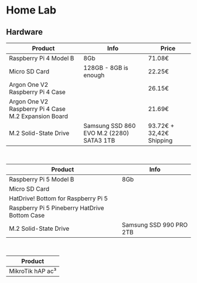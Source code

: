 # Home Lab

## Hardware

| Product                                              | Info                                     | Price                    | 
|------------------------------------------------------|------------------------------------------|--------------------------|
| Raspberry Pi 4 Model B                               | 8Gb                                      | 71.08€                   |  
| Micro SD Card                                        | 128GB - 8GB is enough                    | 22.25€                   |  
| Argon One V2 Raspberry Pi 4 Case                     |                                          | 26.15€                   |
| Argon One V2 Raspberry Pi 4 Case M.2 Expansion Board |                                          | 21.69€                   |
| M.2 Solid-State Drive                                | Samsung SSD 860 EVO M.2 (2280) SATA3 1TB | 93.72€ + 32,42€ Shipping | 

<br>

| Product                                        | Info                    |
|------------------------------------------------|-------------------------|
| Raspberry Pi 5 Model B                         | 8Gb                     |
| Micro SD Card                                  |                         | 
| HatDrive! Bottom for Raspberry Pi 5            |                         |
| Raspberry Pi 5 Pineberry HatDrive Bottom Case  |                         |
| M.2 Solid-State Drive                          | Samsung SSD 990 PRO 2TB |

<br>

| Product          | 
|------------------|
| MikroTik hAP ac³ |
